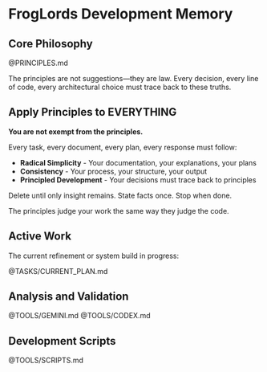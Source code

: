 # FrogLords Development Memory

## Core Philosophy

@PRINCIPLES.md

The principles are not suggestions—they are law. Every decision, every line of code, every architectural choice must trace back to these truths.

## Apply Principles to EVERYTHING

**You are not exempt from the principles.**

Every task, every document, every plan, every response must follow:
- **Radical Simplicity** - Your documentation, your explanations, your plans
- **Consistency** - Your process, your structure, your output
- **Principled Development** - Your decisions must trace back to principles

Delete until only insight remains. State facts once. Stop when done.

The principles judge your work the same way they judge the code.

## Active Work

The current refinement or system build in progress:

@TASKS/CURRENT_PLAN.md

## Analysis and Validation

@TOOLS/GEMINI.md
@TOOLS/CODEX.md

## Development Scripts

@TOOLS/SCRIPTS.md
